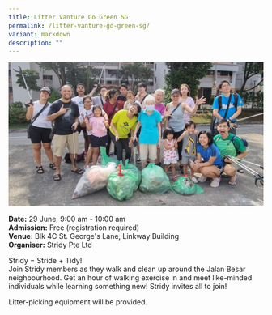 ```yaml
---
title: Litter Vanture Go Green SG
permalink: /litter-vanture-go-green-sg/
variant: markdown
description: ""
---
```

![](/images/Tours/hero_image__act_1.jpg)

**Date:** 29 June, 9:00 am - 10:00 am<br>
**Admission:** Free (registration required)<br>
**Venue:** Blk 4C St. George's Lane, Linkway Building<br>
**Organiser:** Stridy Pte Ltd

Stridy = Stride + Tidy!&nbsp;<br>
Join Stridy members as they walk and clean up around the Jalan Besar neighbourhood. Get an hour of walking exercise in and meet like-minded individuals while learning something new! Stridy invites all to join!&nbsp;

Litter-picking equipment will be provided.
